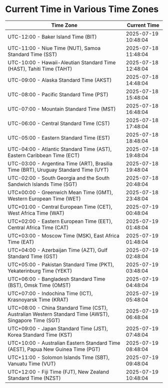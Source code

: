# Current Time in Various Time Zones

| Time Zone | Current Time |
|-----------|--------------|
| UTC-12:00 - Baker Island Time (BIT) | 2025-07-19 10:48:04 |
| UTC-11:00 - Niue Time (NUT), Samoa Standard Time (SST) | 2025-07-18 11:48:04 |
| UTC-10:00 - Hawaii-Aleutian Standard Time (HAST), Tahiti Time (TAHT) | 2025-07-18 12:48:04 |
| UTC-09:00 - Alaska Standard Time (AKST) | 2025-07-18 14:48:04 |
| UTC-08:00 - Pacific Standard Time (PST) | 2025-07-18 15:48:04 |
| UTC-07:00 - Mountain Standard Time (MST) | 2025-07-18 16:48:04 |
| UTC-06:00 - Central Standard Time (CST) | 2025-07-18 17:48:04 |
| UTC-05:00 - Eastern Standard Time (EST) | 2025-07-18 18:48:04 |
| UTC-04:00 - Atlantic Standard Time (AST), Eastern Caribbean Time (ECT) | 2025-07-18 19:48:04 |
| UTC-03:00 - Argentina Time (ART), Brasília Time (BRT), Uruguay Standard Time (UYT) | 2025-07-18 19:48:04 |
| UTC-02:00 - South Georgia and the South Sandwich Islands Time (SGT) | 2025-07-18 20:48:04 |
| UTC±00:00 - Greenwich Mean Time (GMT), Western European Time (WET) | 2025-07-18 23:48:04 |
| UTC+01:00 - Central European Time (CET), West Africa Time (WAT) | 2025-07-19 00:48:04 |
| UTC+02:00 - Eastern European Time (EET), Central Africa Time (CAT) | 2025-07-19 01:48:04 |
| UTC+03:00 - Moscow Time (MSK), East Africa Time (EAT) | 2025-07-19 01:48:04 |
| UTC+04:00 - Azerbaijan Time (AZT), Gulf Standard Time (GST) | 2025-07-19 02:48:04 |
| UTC+05:00 - Pakistan Standard Time (PKT), Yekaterinburg Time (YEKT) | 2025-07-19 03:48:04 |
| UTC+06:00 - Bangladesh Standard Time (BST), Omsk Time (OMST) | 2025-07-19 04:48:04 |
| UTC+07:00 - Indochina Time (ICT), Krasnoyarsk Time (KRAT) | 2025-07-19 05:48:04 |
| UTC+08:00 - China Standard Time (CST), Australian Western Standard Time (AWST), Singapore Time (SGT) | 2025-07-19 06:48:04 |
| UTC+09:00 - Japan Standard Time (JST), Korea Standard Time (KST) | 2025-07-19 07:48:04 |
| UTC+10:00 - Australian Eastern Standard Time (AEST), Papua New Guinea Time (PGT) | 2025-07-19 08:48:04 |
| UTC+11:00 - Solomon Islands Time (SBT), Vanuatu Time (VUT) | 2025-07-19 09:48:04 |
| UTC+12:00 - Fiji Time (FJT), New Zealand Standard Time (NZST) | 2025-07-19 10:48:04 |

